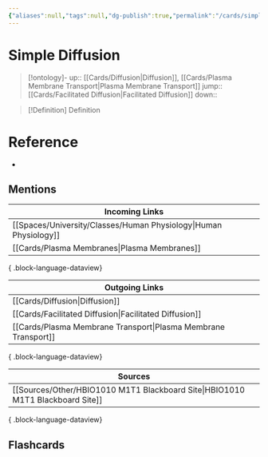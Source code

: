 ```yaml
---
{"aliases":null,"tags":null,"dg-publish":true,"permalink":"/cards/simple-diffusion/","dgPassFrontmatter":true}
---
```


# Simple Diffusion

> [!ontology]-
> up:: [[Cards/Diffusion\|Diffusion]], [[Cards/Plasma Membrane Transport\|Plasma Membrane Transport]]
> jump:: [[Cards/Facilitated Diffusion\|Facilitated Diffusion]]
> down:: 

> [!Definition] Definition

# Reference

- 

## Mentions

| Incoming Links                                                      |
| ------------------------------------------------------------------- |
| [[Spaces/University/Classes/Human Physiology\|Human Physiology]] |
| [[Cards/Plasma Membranes\|Plasma Membranes]]                     |

{ .block-language-dataview}

| Outgoing Links                                                    |
| ----------------------------------------------------------------- |
| [[Cards/Diffusion\|Diffusion]]                                 |
| [[Cards/Facilitated Diffusion\|Facilitated Diffusion]]         |
| [[Cards/Plasma Membrane Transport\|Plasma Membrane Transport]] |

{ .block-language-dataview}

| Sources                                                                           |
| --------------------------------------------------------------------------------- |
| [[Sources/Other/HBIO1010 M1T1 Blackboard Site\|HBIO1010 M1T1 Blackboard Site]] |

{ .block-language-dataview}

## Flashcards